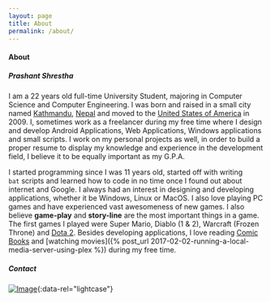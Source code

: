```yaml
---
layout: page
title: About
permalink: /about/
---
```


#### <i class="icon-profile"></i> About 

##### Prashant Shrestha

I am a 22 years old full-time University Student, majoring in Computer Science and Computer Engineering. I was born and raised in a small city named [Kathmandu](https://en.wikipedia.org/wiki/Kathmandu), [Nepal](https://en.wikipedia.org/wiki/Nepal) and moved to the [United States of America](https://en.wikipedia.org/wiki/United_States) in 2009. I, sometimes work as a freelancer during my free time where I design and develop Android Applications, Web Applications, Windows applications and small scripts. I work on my personal projects as well, in order to build a proper resume to display my knowledge and experience in the development field, I believe it to be equally important as my G.P.A.

I started programming since I was 11 years old, started off with writing `bat` scripts and learned how to code in no time once I found out about internet and Google. I always had an interest in designing and developing applications, whether it be Windows, Linux or MacOS. I also love playing PC games and have experienced vast awesomeness of new games. I also believe **game-play** and **story-line** are the most important things in a game. The first games I played were Super Mario, Diablo (1 & 2), Warcraft (Frozen Throne) and [Dota 2](http://www.dota2.com/play/). Besides developing applications, I love reading [Comic Books](https://en.wikipedia.org/wiki/Comic_book) and [watching movies]({% post_url 2017-02-02-running-a-local-media-server-using-plex %}) during my free time.

##### <i class="icon-envelop"></i> Contact

[![Image](https://i.imgur.com/YBEgKAG.png)](https://i.imgur.com/YBEgKAG.png "Contact Email."){:data-rel="lightcase"}